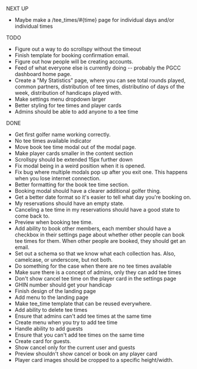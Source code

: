 NEXT UP

- Maybe make a /tee_times/#{time} page for individual days and/or individual times

TODO

- Figure out a way to do scrollspy without the timeout
- Finish template for booking confirmation email.
- Figure out how people will be creating accounts.
- Feed of what everyone else is currently doing -- probably the PGCC dashboard home page.
- Create a "My Statistics" page, where you can see total rounds played, common partners, distribution of tee times, distributino of days of the week, distribution of handicaps played with.
- Make settings menu dropdown larger
- Better styling for tee times and player cards
- Admins should be able to add anyone to a tee time

DONE

- Get first golfer name working correctly.
- No tee times available indicator
- Move book tee time modal out of the modal page.
- Make player cards smaller in the content section
- Scrollspy should be extended 15px further down
- Fix modal being in a weird position when it is opened.
- Fix bug where multiple modals pop up after you exit one. This happens when you lose internet connection.
- Better formatting for the book tee time section.
- Booking modal should have a clearer additional golfer thing.
- Get a better date format so it's easier to tell what day you're booking on.
- My reservations should have an empty state.
- Canceling a tee time in my reservations should have a good state to come back to.
- Preview when booking tee time.
- Add ability to book other members, each member should have a checkbox in their settings page about whether other people can book tee times for them. When other people are booked, they should get an email.
- Set out a schema so that we know what each collection has. Also, camelcase, or underscore, but not both.
- Do something for the case when there are no tee times available
- Make sure there is a concept of admins, only they can add tee times
- Don't show cancel tee time on the player card in the settings page
- GHIN number should get your handicap
- Finish design of the landing page
- Add menu to the landing page
- Make tee_time template that can be reused everywhere.
- Add ability to delete tee times
- Ensure that admins can't add tee times at the same time
- Create menu when you try to add tee time
- Handle ability to add guests
- Ensure that you can't add tee times on the same time
- Create card for guests.
- Show cancel only for the current user and guests
- Preview shouldn't show cancel or book on any player card
- Player card images should be cropped to a specific height/width.
